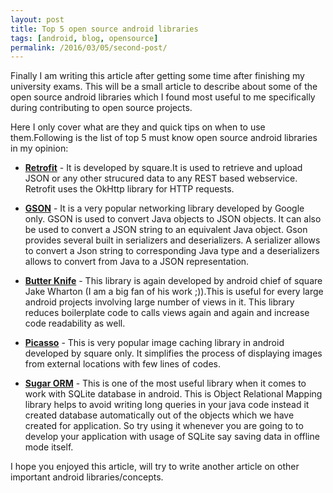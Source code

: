 ```yaml
---
layout: post
title: Top 5 open source android libraries
tags: [android, blog, opensource]
permalink: /2016/03/05/second-post/
---
```


Finally I am writing this article after getting some time after finishing my university exams.
This will be a small article to describe about some of the open source android libraries which I found most useful to me specifically during contributing to open source projects.

Here I only cover what are they and quick tips on when to use them.Following is the list of top 5 must know open source android
libraries in my opinion:

- **[Retrofit](http://square.github.io/retrofit/)** - It is developed by square.It is used to retrieve and upload JSON or any other strucured data to any REST based webservice. Retrofit uses the OkHttp library for HTTP requests.

- **[GSON](https://github.com/google/gson)** - It is a very popular networking library developed by Google only. GSON is used to convert Java objects to JSON objects. It can also be used to convert a JSON string to an equivalent Java object.
Gson provides several built in serializers and deserializers. A serializer allows to convert a Json string to corresponding Java type and a deserializers allows to convert from Java to a JSON representation. 

- **[Butter Knife](http://jakewharton.github.io/butterknife/)** - This library is again developed by android chief of square Jake Wharton (I am a big fan of his work ;)).This is useful for every large android projects involving large number of views in it.
This library reduces boilerplate code to calls views again and again and increase code readability as well.

- **[Picasso](http://square.github.io/picasso/)** - This is very popular image caching library in android developed by square only. It simplifies the process of displaying images from external locations with few lines of codes.

- **[Sugar ORM](http://satyan.github.io/sugar/)** - This is one of the most useful library when it comes to work with SQLite database in android.
This is Object Relational Mapping library helps  to avoid writing long queries in your java code instead it created database automatically out of the objects which we have created for application.
So try using it whenever you are going to to develop your application with usage of SQLite say saving data in offline mode itself.

I hope you enjoyed this article, will try to write another article on other important android libraries/concepts.
